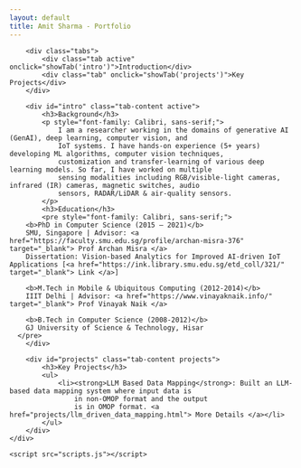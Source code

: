```yaml
---
layout: default
title: Amit Sharma - Portfolio
---
```


<!--
<head>
    <meta charset="UTF-8">
    <meta name="viewport" content="width=device-width, initial-scale=1.0">
    <title>Amit Sharma - Portfolio</title>
    <link rel="stylesheet" href="styles.css">
</head>
-->
<body>
    <div class="container">
        <!--<img src="img/amit_hd.jpg" alt="Profile Picture" class="profile" />
        <h1>Amit Sharma, PhD</h1>
        <h3>Machine Learning | Deep Learning | Generative AI | NLP | LLMs | Computer Vision</h3>
        -->
        
        <div class="tabs">
            <div class="tab active" onclick="showTab('intro')">Introduction</div>
            <div class="tab" onclick="showTab('projects')">Key Projects</div>
        </div>

        <div id="intro" class="tab-content active">
            <h3>Background</h3>
            <p style="font-family: Calibri, sans-serif;">
                I am a researcher working in the domains of generative AI (GenAI), deep learning, computer vision, and
                IoT systems. I have hands-on experience (5+ years) developing ML algorithms, computer vision techniques,
                customization and transfer-learning of various deep learning models. So far, I have worked on multiple
                sensing modalities including RGB/visible-light cameras, infrared (IR) cameras, magnetic switches, audio
                sensors, RADAR/LiDAR & air-quality sensors.
            </p>
            <h3>Education</h3>
            <pre style="font-family: Calibri, sans-serif;">
        <b>PhD in Computer Science (2015 – 2021)</b>
        SMU, Singapore | Advisor: <a href="https://faculty.smu.edu.sg/profile/archan-misra-376" target="_blank"> Prof Archan Misra </a>
        Dissertation: Vision-based Analytics for Improved AI-driven IoT Applications [<a href="https://ink.library.smu.edu.sg/etd_coll/321/" target="_blank"> Link </a>]

        <b>M.Tech in Mobile & Ubiquitous Computing (2012-2014)</b>
        IIIT Delhi | Advisor: <a href="https://www.vinayaknaik.info/" target="_blank"> Prof Vinayak Naik </a>

        <b>B.Tech in Computer Science (2008-2012)</b>
        GJ University of Science & Technology, Hisar
      </pre>
        </div>

        <div id="projects" class="tab-content projects">
            <h3>Key Projects</h3>
            <ul>
                <li><strong>LLM Based Data Mapping</strong>: Built an LLM-based data mapping system where input data is
                    in non-OMOP format and the output
                    is in OMOP format. <a href="projects/llm_driven_data_mapping.html"> More Details </a></li>
            </ul>
        </div>
    </div>

    <script src="scripts.js"></script>

</body>

</html>
